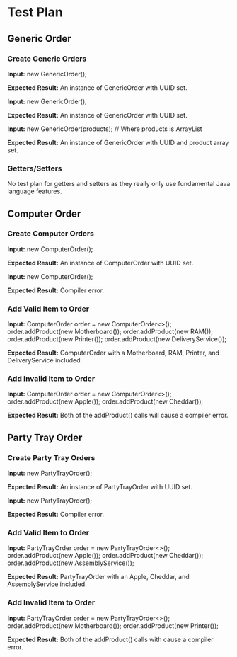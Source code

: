 # Test Plan

## Generic Order

### Create Generic Orders

**Input:**
new GenericOrder<Motherboard>();

**Expected Result:**
An instance of GenericOrder<Motherboard> with UUID set.

**Input:**
new GenericOrder<Integer>();

**Expected Result:**
An instance of GenericOrder<Integer> with UUID set.

**Input:**
new GenericOrder<Motherboard>(products); // Where products is ArrayList<Motherboard>

**Expected Result:** An instance of GenericOrder<Motherboard> with UUID and product array set.

### Getters/Setters
No test plan for getters and setters as they really only use fundamental Java language features.

## Computer Order

### Create Computer Orders

**Input:**
new ComputerOrder<IComputer>();

**Expected Result:**
An instance of ComputerOrder<IComputer> with UUID set.

**Input:**
new ComputerOrder<IParty>();

**Expected Result:**
Compiler error.

### Add Valid Item to Order

**Input:**
ComputerOrder<IComputer> order = new ComputerOrder<>();
order.addProduct(new Motherboard());
order.addProduct(new RAM());
order.addProduct(new Printer());
order.addProduct(new DeliveryService());

**Expected Result:**
ComputerOrder with a Motherboard, RAM, Printer, and DeliveryService included.

### Add Invalid Item to Order

**Input:**
ComputerOrder<IComputer> order = new ComputerOrder<>();
order.addProduct(new Apple());
order.addProduct(new Cheddar());

**Expected Result:**
Both of the addProduct() calls will cause a compiler error.

## Party Tray Order

### Create Party Tray Orders

**Input:**
new PartyTrayOrder<IParty>();

**Expected Result:**
An instance of PartyTrayOrder<IParty> with UUID set.

**Input:**
new PartyTrayOrder<IComputer>();

**Expected Result:**
Compiler error.

### Add Valid Item to Order

**Input:**
PartyTrayOrder<IParty> order = new PartyTrayOrder<>();
order.addProduct(new Apple());
order.addProduct(new Cheddar());
order.addProduct(new AssemblyService());

**Expected Result:**
PartyTrayOrder with an Apple, Cheddar, and AssemblyService included.

### Add Invalid Item to Order

**Input:**
PartyTrayOrder<IParty> order = new PartyTrayOrder<>();
order.addProduct(new Motherboard());
order.addProduct(new Printer());

**Expected Result:**
Both of the addProduct() calls with cause a compiler error.

